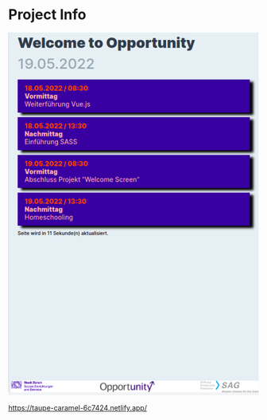 # Project Info

![Screenshot](screenshot-welcome-screen-new.png)

https://taupe-caramel-6c7424.netlify.app/
